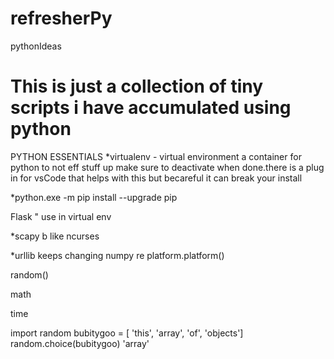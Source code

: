 # refresherPy
pythonIdeas
# This is just a collection of tiny scripts i have accumulated using python 
PYTHON ESSENTIALS
*virtualenv - virtual environment a container for python to not eff stuff up make sure to deactivate when done.there is a plug in for vsCode that helps with this but becareful it can break your install

*python.exe -m pip install --upgrade pip 

Flask " use in virtual env

*scapy b like ncurses

*urllib keeps changing 
numpy
re 
platform.platform()

random()

math

time 

import random
bubitygoo = [ 'this', 'array', 'of', 'objects']
random.choice(bubitygoo)
'array'
